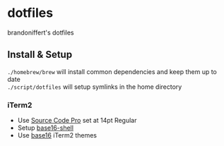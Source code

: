 # dotfiles

brandoniffert's dotfiles

## Install & Setup

`./homebrew/brew` will install common dependencies and keep them up to date  
`./script/dotfiles` will setup symlinks in the home directory

### iTerm2
* Use [Source Code Pro](http://sourceforge.net/projects/sourcecodepro.adobe/files/) set at 14pt Regular
* Setup [base16-shell](https://github.com/chriskempson/base16-shell)
* Use [base16](https://github.com/chriskempson/base16-iterm2) iTerm2 themes
